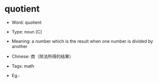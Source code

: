 # quotient

- Word: quotient

- Type: noun [C]
- Meaning: a number which is the result when one number is divided by another
- Chinese: 商（除法所得的结果）
- Tags: math
- Eg.: 


